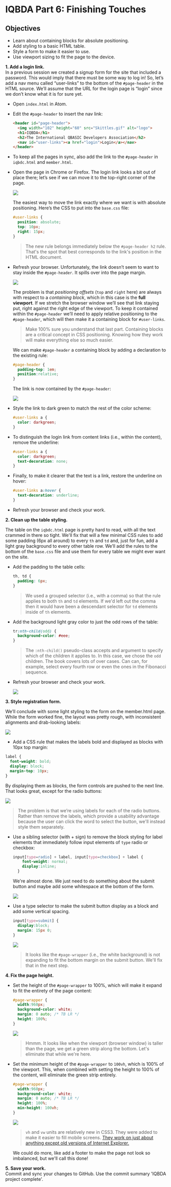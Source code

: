 # IQBDA Part 6: Finishing Touches

## Objectives
* Learn about containing blocks for absolute positioning.
* Add styling to a basic HTML table.
* Style a form to make it easier to use.
* Use viewport sizing to fit the page to the device.

**1. Add a login link.**  
  In a previous session we created a signup form for the site that included a password. This would imply that there must be some way to log in! So, let’s add a nav menu called “user-links” to the bottom of the `#page-header` in the HTML source. We’ll assume that the URL for the login page is “login” since we don’t know what it is for sure yet.

* Open `index.html` in Atom.
* Edit the `#page-header` to insert the nav link:

  ```html
  <header id="page-header">
    <img width="102" height="60" src="Skittles.gif" alt="logo">
    <h1>IQBDA</h1>
    <h2>The International QBASIC Developers Association</h2>
    <nav id="user-links"><a href="login">Login</a></nav>
  </header>
  ```

* To keep all the pages in sync, also add the link to the `#page-header` in `iqbdc.html` and `member.html`.
* Open the page in Chrome or Firefox. The login link looks a bit out of place there; let’s see if we can move it to the top-right corner of the page.

  ![](images/part6s1a.png)

  The easiest way to move the link exactly where we want is with absolute positioning. Here’s the CSS to put into the `base.css` file:
  ```css
  #user-links {
    position: absolute;
    top: 10px;
    right: 15px;
  }
  ```

  > The new rule belongs immediately below the `#page-header h2` rule. That's the spot that best corresponds to the link's position in the HTML document.

* Refresh your browser. Unfortunately, the link doesn’t seem to want to stay inside the `#page-header`. It spills over into the page margin.

  ![](images/part6s1b.png)

  The problem is that *positioning offsets* (`top` and `right` here) are always with respect to a *containing block*, which in this case is the **full viewport**. If we stretch the browser window we’ll see that link staying put, right against the right edge of the viewport. To keep it contained within the `#page-header` we’ll need to apply relative positioning to the `#page-header`, which will then make it a containing block for `#user-links`.
  > Make 100% sure you understand that last part. Containing blocks are a critical concept in CSS positioning. Knowing how they work will make everything else so much easier.

  We can make `#page-header` a containing block by adding a declaration to the existing rule:
  ```css
  #page-header {
    padding-top: 1em;
    position:relative;
  }
  ```

  The link is now contained by the `#page-header`:

  ![](images/part6s1c.png)

* Style the link to dark green to match the rest of the color scheme:
  ```css
  #user-links a {
    color: darkgreen;
  }
  ```

* To distinguish the login link from content links (i.e., within the content), remove the underline:
  ```css
  #user-links a {
    color: darkgreen;
    text-decoration: none;
  }
  ```

* Finally, to make it clearer that the text is a link, restore the underline on hover:
  ```css
  #user-links a:hover {
    text-decoration: underline;
  }
  ```

* Refresh your browser and check your work.

**2. Clean up the table styling.**  

The table on the `iqbdc.html` page is pretty hard to read, with all the text crammed in there so tight. We'll fix that will a few minimal CSS rules to add some padding (6px all around) to every `th` and `td` and, just for fun, add a light gray background to every other table row. We’ll add the rules to the bottom of the `base.css` file and use them for every table we might ever want on the site.

* Add the padding to the table cells:

  ```css
  th, td {
    padding: 6px;
  }
  ```

  > We used a grouped selector (i.e., with a comma) so that the rule applies to both `th` and `td` elements. If we'd left out the comma then it would have been a descendant selector for `td` elements inside of `th` elements.

* Add the background light gray color to just the odd rows of the table:
  ```css
  tr:nth-child(odd) {
    background-color: #eee;
  }
  ```

  > The `:nth-child()` pseudo-class accepts and argument to specify which of the children it applies to. In this case, we chose the `odd` children. The book covers lots of over cases. Can can, for example, select every fourth row or even the ones in the Fibonacci sequence.

* Refresh your browser and check your work.

  ![](images/part6s2a.png)


**3. Style registration form.**  

We’ll conclude with some light styling to the form on the member.html page. While the form worked fine, the layout was pretty rough, with inconsistent alignments and drab-looking labels:

  ![](images/part6s3a.png)

*  Add a CSS rule that makes the labels bold and displayed as blocks with 10px top margin:

  ```css
  label {
    font-weight: bold;
    display: block;
    margin-top: 10px;
  }
  ```

  By displaying them as blocks, the form controls are pushed to the next line. That looks great, except for the radio buttons:

  ![](images/part6s3b.png)

  >The problem is that we’re using labels for each of the radio buttons. Rather than remove the labels, which provide a usability advantage because the user can click the word to select the button, we'll instead style them separately.

* Use a sibling selector (with + sign) to remove the block styling for label elements that immediately follow input elements of `type` radio or checkbox:

  ```css
  input[type=radio] + label, input[type=checkbox] + label {
      font-weight: normal;
      display:inline;
    }
  ```

  We're almost done. We just need to do something about the submit button and maybe add some whitespace at the bottom of the form.  

  ![](images/part6s3c.png)

* Use a type selector to make the submit button display as a block and add some vertical spacing.
  ```css
  input[type=submit] {
    display:block;
    margin: 15px 0;
  }
  ```

  ![](images/part6s3d.png)

  > It looks like the `#page-wrapper` (i.e., the white background) is not expanding to fit the bottom margin on the submit button. We'll fix that in the next step.


**4. Fix the page height.**  

* Set the height of the `#page-wrapper` to 100%, which will make it expand to fit the entirety of the page content:

  ```css
  #page-wrapper {
    width:960px;
    background-color: white;
    margin: 0 auto; /* TB LR */
    height: 100%;
  }
  ```

  ![](images/part6s3e.png)

  > Hmmm. It looks like when the viewport (browser window) is taller than the page, we get a green strip along the bottom. Let's eliminate that while we're here.

* Set the minimum height of the `#page-wrapper` to `100vh`, which is 100% of the viewport. This, when combined with setting the height to 100% of the content, will eliminate the green strip entirely.

  ```css
  #page-wrapper {
    width:960px;
    background-color: white;
    margin: 0 auto; /* TB LR */
    height: 100%;  
    min-height: 100vh;
  }
  ```

  ![](images/part6s3f.png)

  > `vh` and `vw` units are relatively new in CSS3. They were added to make it easier to fill mobile screens. [They work on just about anything except old versions of Internet Explorer.](http://caniuse.com/#feat=viewport-units)

  We could do more, like add a footer to make the page not look so imbalanced, but we'll call this done!

**5. Save your work.**  
Commit and sync your changes to GitHub. Use the commit summary 'IQBDA project complete'.
